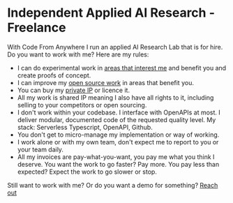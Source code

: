 # Independent Applied AI Research - Freelance

With Code From Anywhere I run an applied AI Research Lab that is for hire. Do you want to work with me? Here are my rules:

- I can do experimental work in [areas that interest me](https://github.com/CodeFromAnywhere) and benefit you and create proofs of concept.
- I can improve my [open source work](https://github.com/CodeFromAnywhere) in areas that benefit you.
- You can buy my [private IP](https://github.actionschema.com/CodeFromAnywere) or licence it.
- All my work is shared IP meaning I also have all rights to it, including selling to your competitors or open sourcing.
- I don't work within your codebase. I interface with OpenAPIs at most. I deliver modular, documented code of the requested quality level. My stack: Serverless Typescript, OpenAPI, Github.
- You don't get to micro-manage my implementation or way of working.
- I work alone or with my own team, don't expect me to report to you or your team daily.
- All my invoices are pay-what-you-want, you pay me what you think I deserve. You want the work to go faster? Pay more. You pay less than expected? Expect the work to go slower or stop.

Still want to work with me? Or do you want a demo for something? [Reach out](https://cal.com/karsens)
